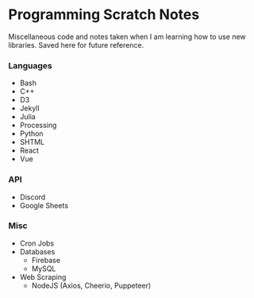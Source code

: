 # Programming Scratch Notes

Miscellaneous code and notes taken when I am learning how to use new libraries. Saved here for future reference.

### Languages
* Bash
* C++
* D3
* Jekyll
* Julia
* Processing
* Python
* SHTML
* React
* Vue

### API
* Discord
* Google Sheets

### Misc
* Cron Jobs
* Databases
   - Firebase
   - MySQL
* Web Scraping
   - NodeJS (Axios, Cheerio, Puppeteer)
